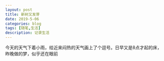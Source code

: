 ```yaml
---
layout: post
title: 新树又发芽
date: 2019-5-06
categories: blog
tags: [随笔,生活]
description: 记录生活
---
```



今天的天气下着小雨，给近来闷热的天气画上了个逗号。日早又是8点才起的床，昨晚做的梦，似乎还在眼前